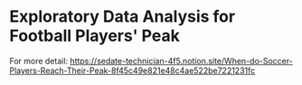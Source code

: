 # Exploratory Data Analysis for Football Players' Peak

For more detail: https://sedate-technician-4f5.notion.site/When-do-Soccer-Players-Reach-Their-Peak-8f45c49e821e48c4ae522be7221231fc
